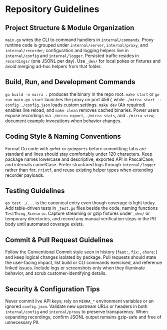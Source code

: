 # Repository Guidelines

## Project Structure & Module Organization
`main.go` wires the CLI to command handlers in `internal/commands`. Proxy runtime code is grouped under `internal/server`, `internal/proxy`, and `internal/recorder`; configuration and logging helpers live in `internal/config` and `internal/logger`. Persisted traffic resides in `recordings/` (one JSONL per day). Use `_dev/` for local pokes or fixtures and avoid merging ad-hoc helpers from that folder.

## Build, Run, and Development Commands
`go build -o mirra .` produces the binary in the repo root. `make start` or `go run main.go start` launches the proxy on port 4567, while `./mirra start --config ./config.json` loads custom settings. `make dev` (Air required) enables live reload, and `make clean` removes cached binaries. Power users expose recordings via `./mirra export`, `./mirra stats`, and `./mirra view`; document example invocations when behavior changes.

## Coding Style & Naming Conventions
Format Go code with `gofmt` or `goimports` before committing; tabs are standard and lines should stay comfortably under 120 characters. Keep package names lowercase and descriptive, exported API in PascalCase, and internals camelCase. Prefer structured logs through `internal/logger` rather than `fmt.Printf`, and reuse existing helper types when extending recorder payloads.

## Testing Guidelines
`go test ./...` is the canonical entry even though coverage is light today. Add table-driven tests in `_test.go` files beside the code, naming functions `TestThing_Scenario`. Capture streaming or gzip fixtures under `_dev/` or temporary directories, and record any manual verification steps in the PR body until automated coverage exists.

## Commit & Pull Request Guidelines
Follow the Conventional Commit style seen in history (`feat:`, `fix:`, `chore:`) and keep logical changes isolated by package. Pull requests should state the user-facing impact, list build or CLI commands exercised, and reference linked issues. Include logs or screenshots only when they illuminate behavior, and scrub customer-identifying details.

## Security & Configuration Tips
Never commit live API keys; rely on `MIRRA_*` environment variables or an ignored `config.json`. Validate new upstream URLs or headers in both `internal/config` and `internal/proxy` to preserve transparency. When expanding recordings, confirm JSONL output remains gzip-safe and free of unnecessary PII.
